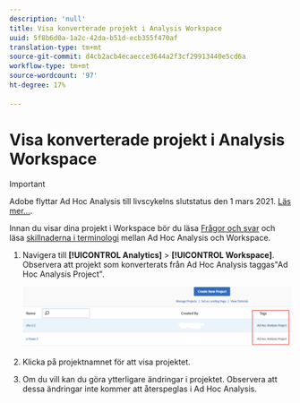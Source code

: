 ```yaml
---
description: 'null'
title: Visa konverterade projekt i Analysis Workspace
uuid: 5f8b6d0a-1a2c-42da-b51d-ecb355f470af
translation-type: tm+mt
source-git-commit: d4cb2acb4ecaecce3644a2f3cf29913440e5cd6a
workflow-type: tm+mt
source-wordcount: '97'
ht-degree: 17%

---
```



# Visa konverterade projekt i Analysis Workspace

>[!IMPORTANT]
>
>Adobe flyttar Ad Hoc Analysis till livscykelns slutstatus den 1 mars 2021. [Läs mer...](https://adobe.ly/discoverworkspace).

Innan du visar dina projekt i Workspace bör du läsa [Frågor och svar](/help/analyze/ad-hoc-analysis/c-aha-project-converter/aha2aw-converter-faq.md#topic_8231595303AD403E9322645A63632D57) och läsa [skillnaderna i terminologi](/help/analyze/ad-hoc-analysis/c-aha-project-converter/aha2aw-converter-faq.md#topic_8231595303AD403E9322645A63632D57) mellan Ad Hoc Analysis och Workspace.

1. Navigera till **[!UICONTROL Analytics]** > **[!UICONTROL Workspace]**. Observera att projekt som konverterats från Ad Hoc Analysis taggas&quot;Ad Hoc Analysis Project&quot;.

   ![](assets/view_aha_in_aw.png)

1. Klicka på projektnamnet för att visa projektet.
1. Om du vill kan du göra ytterligare ändringar i projektet. Observera att dessa ändringar inte kommer att återspeglas i Ad Hoc Analysis.

